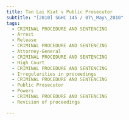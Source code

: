 ```yaml
---
title: Tan Lai Kiat v Public Prosecutor 
subtitle: "[2010] SGHC 145 / 07\_May\_2010"
tags:
  - CRIMINAL PROCEDURE AND SENTENCING
  - Arrest
  - Release
  - CRIMINAL PROCEDURE AND SENTENCING
  - Attorney-General
  - CRIMINAL PROCEDURE AND SENTENCING
  - High Court
  - CRIMINAL PROCEDURE AND SENTENCING
  - Irregularities in proceedings
  - CRIMINAL PROCEDURE AND SENTENCING
  - Public Prosecutor
  - Powers
  - CRIMINAL PROCEDURE AND SENTENCING
  - Revision of proceedings

---
```


